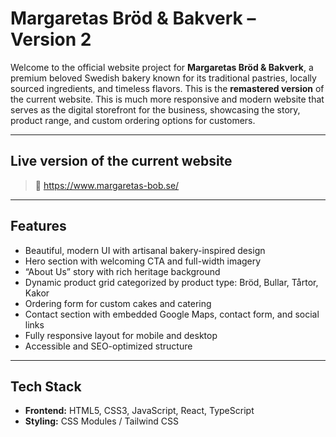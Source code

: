 
#  Margaretas Bröd & Bakverk – Version 2

Welcome to the official website project for **Margaretas Bröd & Bakverk**, a premium beloved Swedish bakery known for its traditional pastries, locally sourced ingredients, and timeless flavors. This is the **remastered version** of the current website. This is much more responsive and modern website that serves as the digital storefront for the business, showcasing the story, product range, and custom ordering options for customers.

---

##  Live version of the current website

> 🔗 https://www.margaretas-bob.se/

---

##  Features

- Beautiful, modern UI with artisanal bakery-inspired design
- Hero section with welcoming CTA and full-width imagery
- “About Us” story with rich heritage background
- Dynamic product grid categorized by product type: Bröd, Bullar, Tårtor, Kakor
- Ordering form for custom cakes and catering
- Contact section with embedded Google Maps, contact form, and social links
- Fully responsive layout for mobile and desktop
- Accessible and SEO-optimized structure

---

##  Tech Stack

- **Frontend:** HTML5, CSS3, JavaScript, React, TypeScript
- **Styling:** CSS Modules / Tailwind CSS

